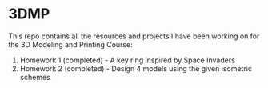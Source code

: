 # 3DMP
This repo contains all the resources and projects I have been working on for the 3D Modeling and Printing Course:
1. Homework 1 (completed) - A key ring inspired by Space Invaders
2. Homework 2 (completed) - Design 4 models using the given isometric schemes
